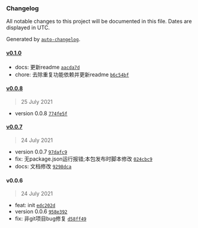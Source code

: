 ### Changelog

All notable changes to this project will be documented in this file. Dates are displayed in UTC.

Generated by [`auto-changelog`](https://github.com/CookPete/auto-changelog).

#### [v0.1.0](https://github.com/kezhongfa/publish-version/compare/v0.0.8...v0.1.0)

- docs: 更新readme [`aacda7d`](https://github.com/kezhongfa/publish-version/commit/aacda7d69987b4ba67915fc70c484687b78c30a1)
- chore: 去除重复功能依赖并更新readme [`b6c54bf`](https://github.com/kezhongfa/publish-version/commit/b6c54bf8a0c3b9baced35ab64f6a598290b4c8bd)

#### [v0.0.8](https://github.com/kezhongfa/publish-version/compare/v0.0.7...v0.0.8)

> 25 July 2021

- version 0.0.8 [`774fe5f`](https://github.com/kezhongfa/publish-version/commit/774fe5f34a7b1e7693122320b543e1590c2e61cc)

#### [v0.0.7](https://github.com/kezhongfa/publish-version/compare/v0.0.6...v0.0.7)

> 24 July 2021

- version 0.0.7 [`97dafc9`](https://github.com/kezhongfa/publish-version/commit/97dafc942f44d86343b8fc5d1c985944af571a4e)
- fix: 无package.json运行报错;本包发布时脚本修改 [`024cbc9`](https://github.com/kezhongfa/publish-version/commit/024cbc916e3d7edb40a8381c7edf72871d9a4066)
- docs: 文档修改 [`9298dca`](https://github.com/kezhongfa/publish-version/commit/9298dca61418bd2f3076da21181bea17d10602d8)

#### v0.0.6

> 24 July 2021

- feat: init [`edc202d`](https://github.com/kezhongfa/publish-version/commit/edc202d00d91cb481100cb4990d37680fe7427a5)
- version 0.0.6 [`958e392`](https://github.com/kezhongfa/publish-version/commit/958e3921ec8c7517c2da6a7e615003aefd839047)
- fix:  非git项目bug修复 [`d58ff49`](https://github.com/kezhongfa/publish-version/commit/d58ff49275257ac9bbd78f6d400362bb2dddbaf2)
